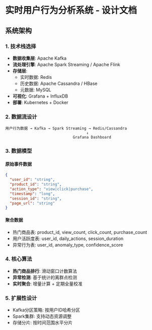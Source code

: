 # 实时用户行为分析系统 - 设计文档

## 系统架构

### 1. 技术栈选择
- **数据收集层**: Apache Kafka
- **流处理引擎**: Apache Spark Streaming / Apache Flink
- **存储层**: 
  - 实时数据: Redis
  - 历史数据: Apache Cassandra / HBase
  - 元数据: MySQL
- **可视化**: Grafana + InfluxDB
- **部署**: Kubernetes + Docker

### 2. 数据流设计

```
用户行为数据 → Kafka → Spark Streaming → Redis/Cassandra
                                    ↓
                              Grafana Dashboard
```

### 3. 数据模型

#### 原始事件数据
```json
{
  "user_id": "string",
  "product_id": "string", 
  "action_type": "view|click|purchase",
  "timestamp": "long",
  "session_id": "string",
  "page_url": "string"
}
```

#### 聚合数据
- 热门商品表: product_id, view_count, click_count, purchase_count
- 用户活跃度表: user_id, daily_actions, session_duration
- 异常行为表: user_id, anomaly_type, confidence_score

### 4. 核心算法
- **热门商品排行**: 滑动窗口计数算法
- **异常检测**: 基于统计的离群点检测
- **实时聚合**: 增量计算 + 定期全量校准

### 5. 扩展性设计
- Kafka分区策略: 按用户ID哈希分区
- Spark集群: 支持动态资源调整
- 存储分片: 按时间范围水平分片
